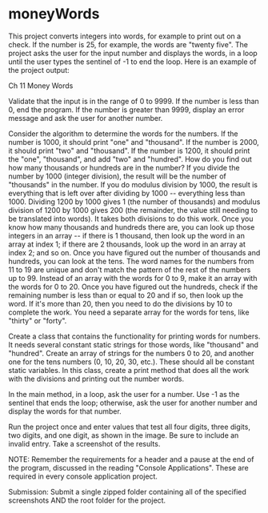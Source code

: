 # moneyWords

This project converts integers into words, for example to print out on a check. If the number is 25, for example, the words are "twenty five". The project asks the user for the input number and displays the words, in a loop until the user types the sentinel of -1 to end the loop. Here is an example of the project output:

Ch 11 Money Words

Validate that the input is in the range of 0 to 9999. If the number is less than 0, end the program. If the number is greater than 9999, display an error message and ask the user for another number.

Consider the algorithm to determine the words for the numbers. If the number is 1000, it should print "one" and "thousand". If the number is 2000, it should print "two" and "thousand". If the number is 1200, it should print the "one", "thousand", and add "two" and "hundred". How do you find out how many thousands or hundreds are in the number? If you divide the number by 1000 (integer division), the result will be the number of "thousands" in the number. If you do modulus division by 1000, the result is everything that is left over after dividing by 1000 -- everything less than 1000. Dividing 1200 by 1000 gives 1 (the number of thousands) and modulus division of 1200 by 1000 gives 200 (the remainder, the value still needing to be translated into words). It takes both divisions to do this work. Once you know how many thousands and hundreds there are, you can look up those integers in an array -- if there is 1 thousand, then look up the word in an array at index 1; if there are 2 thousands, look up the word in an array at index 2; and so on. Once you have figured out the number of thousands and hundreds, you can look at the tens. The word names for the numbers from 11 to 19 are unique and don't match the pattern of the rest of the numbers up to 99. Instead of an array with the words for 0 to 9, make it an array with the words for 0 to 20. Once you have figured out the hundreds, check if the remaining number is less than or equal to 20 and if so, then look up the word. If it's more than 20, then you need to do the divisions by 10 to complete the work. You need a separate array for the words for tens, like "thirty" or "forty".

Create a class that contains the functionality for printing words for numbers. It needs several constant static strings for those words, like "thousand" and "hundred". Create an array of strings for the numbers 0 to 20, and another one for the tens numbers (0, 10, 20, 30, etc.). These should all be constant static variables. In this class, create a print method that does all the work with the divisions and printing out the number words. 

In the main method, in a loop, ask the user for a number. Use -1 as the sentinel that ends the loop; otherwise, ask the user for another number and display the words for that number. 

Run the project once and enter values that test all four digits, three digits, two digits, and one digit, as shown in the image. Be sure to include an invalid entry. Take a screenshot of the results.

 

NOTE: Remember the requirements for a header and a pause at the end of the program, discussed in the reading "Console Applications". These are required in every console application project.

Submission: Submit a single zipped folder containing all of the specified screenshots AND the root folder for the project.
